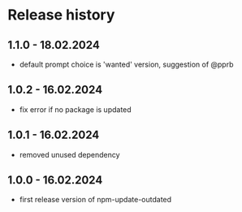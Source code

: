# Release history

## 1.1.0 - 18.02.2024
- default prompt choice is 'wanted' version, suggestion of @pprb

## 1.0.2 - 16.02.2024
- fix error if no package is updated

## 1.0.1 - 16.02.2024
- removed unused dependency

## 1.0.0 - 16.02.2024
- first release version of npm-update-outdated